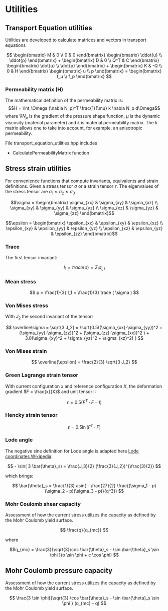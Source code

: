 # Utilities


## Transport Equation utilities

Utilities are developed to calculate matrices and vectors in transport equations

$$ \begin{bmatrix} M & 0 \\
                   0 & 0 \end{bmatrix} \begin{bmatrix} \ddot{u} \\
                                                       \ddot{p} \end{bmatrix}  +
   \begin{bmatrix} D & 0 \\
                   Q^T & C \end{bmatrix} \begin{bmatrix} \dot{u} \\
                                                          \dot{p} \end{bmatrix}  +
   \begin{bmatrix} K & -Q \\
                   0 & H \end{bmatrix} \begin{bmatrix} u \\
                                                       p \end{bmatrix} =
   \begin{bmatrix} f_u \\
                   f_p \end{bmatrix} $$

### Permeability matrix (H)

The mathematical definition of the permeability matrix is:
$$H = \int_\Omega (\nabla N_p)^T \frac{1}{\mu} k \nabla N_p d\Omega$$
where $\nabla N_p$ is the gradient of the pressure shape function, $\mu$ is the dynamic viscosity (material parameter) and $k$ is material permeability matrix. The k matrix allows one to take into account, for example, an anisotropic permeability. 

File transport_equation_utilities.hpp includes 

-  CalculatePermeabilityMatrix function

## Stress strain utilities

For convenience functions that compute invariants, equivalents and strain definitions.
Given a stress tensor $\sigma$ or a strain tensor $\epsilon$. The eigenvalues of the stress tensor are $\sigma_1 \le \sigma_2 \le \sigma_3$

$$\sigma = \begin{bmatrix} \sigma_{xx} & \sigma_{xy} & \sigma_{xz} \\
                           \sigma_{xy} & \sigma_{yy} & \sigma_{yz} \\
                           \sigma_{xz} & \sigma_{yz} & \sigma_{zz}  \end{bmatrix}$$

$$\epsilon = \begin{bmatrix} \epsilon_{xx} & \epsilon_{xy} & \epsilon_{xz} \\
                             \epsilon_{xy} & \epsilon_{yy} & \epsilon_{yz} \\
                             \epsilon_{xz} & \epsilon_{yz} & \epsilon_{zz}  \end{bmatrix}$$

### Trace

The first tensor invariant:

$$ I_1 = trace(\sigma) = \Sigma_i \sigma_{i,i} $$

### Mean stress

$$ p = \frac{1}{3} I_1 = \frac{1}{3} trace ( \sigma ) $$

### Von Mises stress

With $J_2$ the second invariant of the tensor:

$$ \overline\sigma = \sqrt{3 J_2} = \sqrt{0.5((\sigma_{xx}-\sigma_{yy})^2 +
                                 (\sigma_{yy}-\sigma_{zz})^2 +
                                 (\sigma_{zz}-\sigma_{xx})^2 ) +
                            3.0(\sigma_{xy}^2 + \sigma_{yz}^2 + \sigma_{xz}^2) } $$

### Von Mises strain

$$ \overline{\epsilon} = \frac{2}{3} \sqrt{3 J_2} $$

### Green Lagrange strain tensor

With current configuration $x$ and reference configuration $X$, the deformation gradient $F = \frac{x}{X}$ and unit tensor I:

$$ \epsilon = 0.5 ( F^T \cdot F - I ) $$

### Hencky strain tensor

$$\epsilon = 0.5 \ln ( F^T \cdot F )$$

### Lode angle

The negative sine definition for Lode angle is adapted here [Lode coordinates Wikipedia](https://en.wikipedia.org/wiki/Lode_coordinates):

$$ - \sin( 3 \bar{\theta}_s) = \frac{J_3}{2} (\frac{3}{J_2})^{\frac{3}{2}} $$

which brings:

$$ \bar{\theta}_s = \frac{1}{3} asin( - \frac{27}{2} \frac{(\sigma_1 - p)(\sigma_2 - p)(\sigma_3 - p)}{q^3}) $$

### Mohr Coulomb shear capacity

Assessment of how the current stress utilizes the capacity as defined by the Mohr Coulomb yield surface.

$$ \frac{q}{q_{mc}} $$

where 

$$q_{mc} = \frac{3}{\sqrt{3}\cos \bar{\theta}_s - \sin \bar{\theta}_s \sin \phi }(p \sin \phi + c \cos \phi) $$

## Mohr Coulomb pressure capacity

Assessment of how the current stress utilizes the capacity as defined by the Mohr Coulomb yield surface.

$$ \frac{3 \sin \phi}{\sqrt{3} \cos \bar{\theta}_s - \sin \bar{\theta}_s \sin \phi } (q_{mc} - q) $$

